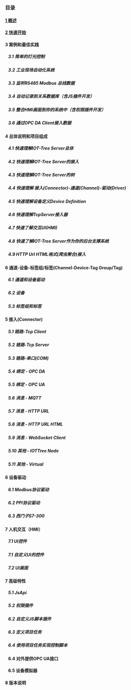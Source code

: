 <script src="/_js/jquery-1.12.0.min.js"></script>
<script src="/_js/bootstrap/js/bootstrap.min.js"></script>
<script type="text/javascript" src="/_js/ajax.js"></script>
<link rel="stylesheet" type="text/css" href="/_js/layui/css/layui.css" />
<script src="/_js/layui/layui.all.js"></script>
<script src="/_js/dlg_layer.js?v="></script>
<link  href="/_js/bootstrap/css/bootstrap.min.css" rel="stylesheet" type="text/css" >
<link  href="/_js/font4.7.0/css/font-awesome.css"  rel="stylesheet" type="text/css" >
            <link href="./inc/common.css" rel="stylesheet" type="text/css">
        <link href="./inc/index.css" rel="stylesheet" type="text/css">


### 目录




#### <a doc_path="cn/README.md" href="README.md">1 概述</a>
#### <a doc_path="cn/doc/quick_start.md" href="doc/README.md">2 快速开始</a>






#### <a doc_path="cn/doc/case/index.md" >3 案例和最佳实践</a>
##### <a doc_path="cn/doc/case/example_lamp_demo.md" target="main">&nbsp;&nbsp;&nbsp;3.1 简单的灯光控制</a>
##### <a doc_path="cn/doc/case/case_auto.md" target="main">&nbsp;&nbsp;&nbsp;3.2 工业现场自动化系统</a>
##### <a doc_path="cn/doc/case/case_rs485_sniffer.md" target="main">&nbsp;&nbsp;&nbsp;3.3 监听RS485 Modbus 总线数据</a>
##### <a doc_path="cn/doc/case/case_jsplugin_db.md" target="main">&nbsp;&nbsp;&nbsp;3.4 自动记录到关系数据库（含JS插件开发）</a>

##### <a doc_path="cn/doc/case/case_ref_hmi_auth.md" target="main">&nbsp;&nbsp;&nbsp;3.5 整合HMI画面到你的系统中（含权限插件开发）</a>

##### <a doc_path="cn/doc/case/case_opc_da.md" target="main">&nbsp;&nbsp;&nbsp;3.6 通过OPC DA Client接入数据</a>




#### <a doc_path="cn/doc/quick/index.md" >4 总体说明和项目组成</a>
##### <a doc_path="cn/doc/quick/quick_know_iottree.md" target="main">&nbsp;&nbsp;&nbsp;4.1 快速理解IOT-Tree Server总体</a>
##### <a doc_path="cn/doc/quick/quick_know_conn.md" target="main">&nbsp;&nbsp;&nbsp;4.2 快速理解IOT-Tree Server的接入</a>
##### <a doc_path="cn/doc/quick/quick_know_tree.md" target="main">&nbsp;&nbsp;&nbsp;4.3 快速理解IOT-Tree Server的树</a>
##### <a doc_path="cn/doc/quick/quick_know_ch_conn_drv.md" target="main">&nbsp;&nbsp;&nbsp;4.4 快速理解 接入(Connector)-通道(Channel)-驱动(Driver)</a>
##### <a doc_path="cn/doc/quick/quick_know_devdef.md" target="main">&nbsp;&nbsp;&nbsp;4.5 快速理解设备定义Device Definition</a>
##### <a doc_path="cn/doc/quick/quick_know_tcpserver_connector.md" target="main">&nbsp;&nbsp;&nbsp;4.6 快速理解TcpServer接入器</a>
##### <a doc_path="cn/doc/quick/quick_know_hmi.md" target="main">&nbsp;&nbsp;&nbsp;4.7 快速了解交互UI(HMI)</a>
##### <a doc_path="cn/doc/quick/quick_know_server.md" target="main">&nbsp;&nbsp;&nbsp;4.8 快速了解IOT-Tree Server作为你的后台支撑系统</a>
##### <a doc_path="cn/doc/conn/msg_http_url_html.md" target="main">&nbsp;&nbsp;&nbsp;4.9 HTTP Url HTML格式(爬虫聚合)接入</a>

#### <a doc_path="cn/doc/ch_dev_tag/index.md" >6 通道-设备-标签组/标签(Channel-Device-Tag Group/Tag)</a>
##### <a doc_path="cn/doc/ch_dev_tag/ch_driver.md" target="main">&nbsp;&nbsp;&nbsp;6.1 通道和设备驱动</a>
##### <a doc_path="cn/doc/ch_dev_tag/device.md" target="main">&nbsp;&nbsp;&nbsp;6.2 设备</a>
##### <a doc_path="cn/doc/ch_dev_tag/tags.md" target="main">&nbsp;&nbsp;&nbsp;5.3 标签组和标签</a>






#### <a doc_path="cn/doc/conn/index.md" >5 接入(Connector)</a>
##### <a doc_path="cn/doc/conn/link_tcpclient.md" target="main">&nbsp;&nbsp;&nbsp;5.1 链路-Tcp Client</a>
##### <a doc_path="cn/doc/conn/link_tcpserver.md" target="main">&nbsp;&nbsp;&nbsp;5.2 链路-Tcp Server</a>
##### <a doc_path="cn/doc/conn/link_com.md" target="main">&nbsp;&nbsp;&nbsp;5.3 链路-串口(COM)</a>
##### <a doc_path="cn/doc/conn/bind_opcda.md" target="main">&nbsp;&nbsp;&nbsp;5.4 绑定 - OPC DA</a>
##### <a doc_path="cn/doc/conn/bind_opcua.md" target="main">&nbsp;&nbsp;&nbsp;5.5 绑定 - OPC UA</a>
##### <a doc_path="cn/doc/conn/msg_mqtt.md" target="main">&nbsp;&nbsp;&nbsp;5.6 消息 - MQTT</a>
##### <a doc_path="cn/doc/conn/msg_http_url.md" target="main">&nbsp;&nbsp;&nbsp;5.7 消息 - HTTP URL</a>
##### <a doc_path="cn/doc/conn/msg_http_url_html.md" target="main">&nbsp;&nbsp;&nbsp;5.8 消息 - HTTP URL HTML</a>
##### <a doc_path="cn/doc/conn/msg_websocket.md" target="main">&nbsp;&nbsp;&nbsp;5.9 消息 - WebSocket Client</a>
##### <a doc_path="cn/doc/conn/other_iottree_node.md" target="main">&nbsp;&nbsp;&nbsp;5.10 其他 - IOTTree Node</a>
##### <a doc_path="cn/doc/conn/other_virtual.md" target="main">&nbsp;&nbsp;&nbsp;5.11 其他 - Virtual</a>





#### <a doc_path="cn/doc/hmi/index.md" >6 设备驱动</a>
##### <a doc_path="cn/doc/hmi/ui_comp.md" target="main">&nbsp;&nbsp;&nbsp;6.1 Modbus协议驱动</a>
##### <a doc_path="cn/doc/advanced/adv_ui_comp.md" target="main">&nbsp;&nbsp;&nbsp;6.2 PPI协议驱动</a>
##### <a doc_path="cn/doc/hmi/ui_hmi.md" target="main">&nbsp;&nbsp;&nbsp;6.3 西门子S7-300</a>





#### <a doc_path="cn/doc/hmi/index.md" >7 人机交互（HMI）</a>
##### <a doc_path="cn/doc/hmi/ui_comp.md" target="main">&nbsp;&nbsp;&nbsp;7.1 UI控件</a>
##### <a doc_path="cn/doc/advanced/adv_ui_comp.md" target="main">&nbsp;&nbsp;&nbsp;7.1 自定义UI的控件</a>
##### <a doc_path="cn/doc/hmi/ui_hmi.md" target="main">&nbsp;&nbsp;&nbsp;7.2 UI画面</a>




#### <a doc_path="cn/doc/advanced/adv_plugin.md" >7 高级特性</a>
##### <a doc_path="cn/doc/advanced/adv_plugin_jsapi.md" target="main">&nbsp;&nbsp;&nbsp;5.1 JsApi</a>
##### <a doc_path="cn/doc/advanced/adv_plugin_auto.md" target="main">&nbsp;&nbsp;&nbsp;5.2 权限插件</a>
##### <a doc_path="cn/doc/advanced/adv_js_plugin.md" target="main">&nbsp;&nbsp;&nbsp;6.2 自定义JS脚本插件</a>
##### <a doc_path="cn/doc/advanced/adv_prj_task.md" target="main">&nbsp;&nbsp;&nbsp;6.3 定义项目任务</a>
##### <a doc_path="cn/doc/advanced/adv_prj_task_ctrl.md" target="main">&nbsp;&nbsp;&nbsp;6.4 使用项目任务实现控制脚本</a>
#### <a doc_path="cn/doc/advanced/adv_prj_task_ctrl.md" target="main">&nbsp;&nbsp;&nbsp;6.4 对外提供OPC UA接口</a>
#### <a doc_path="cn/doc/advanced/adv_dev_simulator.md" target="main">&nbsp;&nbsp;&nbsp;6.5 设备模拟器</a>






#### <a doc_path="cn/doc/version.md" >8 版本说明</a>




<script>
<!--
$("a").css("cursor","pointer") ;
$("a").each(function(){
    var docp = $(this).attr("doc_path") ;
    if(docp)
    {
        $(this).click(function(){
            parent.nav_to($(this).attr("doc_path"));
        });
    }
});
-->
</script>
